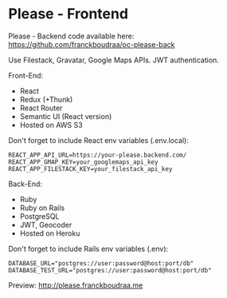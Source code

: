 # Please - Frontend

Please - Backend code available here: https://github.com/franckboudraa/oc-please-back

Use Filestack, Gravatar, Google Maps APIs.
JWT authentication.

Front-End:

* React
* Redux (+Thunk)
* React Router
* Semantic UI (React version)
* Hosted on AWS S3

Don't forget to include React env variables (.env.local):

    REACT_APP_API_URL=https://your-please.backend.com/
    REACT_APP_GMAP_KEY=your_googlemaps_api_key
    REACT_APP_FILESTACK_KEY=your_filestack_api_key

Back-End:

* Ruby
* Ruby on Rails
* PostgreSQL
* JWT, Geocoder
* Hosted on Heroku

Don't forget to include Rails env variables (.env):

    DATABASE_URL="postgres://user:password@host:port/db"
    DATABASE_TEST_URL="postgres://user:password@host:port/db"

Preview: http://please.franckboudraa.me
